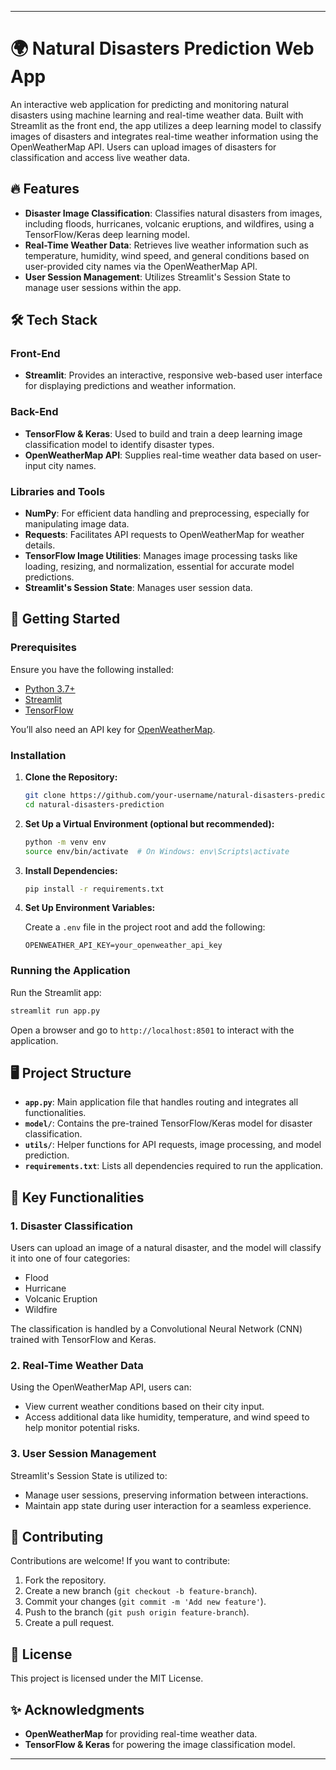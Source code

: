 

---

# 🌍 Natural Disasters Prediction Web App

An interactive web application for predicting and monitoring natural disasters using machine learning and real-time weather data. Built with Streamlit as the front end, the app utilizes a deep learning model to classify images of disasters and integrates real-time weather information using the OpenWeatherMap API. Users can upload images of disasters for classification and access live weather data.

## 🔥 Features

- **Disaster Image Classification**: Classifies natural disasters from images, including floods, hurricanes, volcanic eruptions, and wildfires, using a TensorFlow/Keras deep learning model.
- **Real-Time Weather Data**: Retrieves live weather information such as temperature, humidity, wind speed, and general conditions based on user-provided city names via the OpenWeatherMap API.
- **User Session Management**: Utilizes Streamlit's Session State to manage user sessions within the app.

## 🛠️ Tech Stack

### Front-End

- **Streamlit**: Provides an interactive, responsive web-based user interface for displaying predictions and weather information.

### Back-End

- **TensorFlow & Keras**: Used to build and train a deep learning image classification model to identify disaster types.
- **OpenWeatherMap API**: Supplies real-time weather data based on user-input city names.

### Libraries and Tools

- **NumPy**: For efficient data handling and preprocessing, especially for manipulating image data.
- **Requests**: Facilitates API requests to OpenWeatherMap for weather details.
- **TensorFlow Image Utilities**: Manages image processing tasks like loading, resizing, and normalization, essential for accurate model predictions.
- **Streamlit's Session State**: Manages user session data.

## 🚀 Getting Started

### Prerequisites

Ensure you have the following installed:

- [Python 3.7+](https://www.python.org/downloads/)
- [Streamlit](https://streamlit.io/)
- [TensorFlow](https://www.tensorflow.org/)

You’ll also need an API key for [OpenWeatherMap](https://openweathermap.org/).

### Installation

1. **Clone the Repository:**

   ```bash
   git clone https://github.com/your-username/natural-disasters-prediction.git
   cd natural-disasters-prediction
   ```

2. **Set Up a Virtual Environment (optional but recommended):**

   ```bash
   python -m venv env
   source env/bin/activate  # On Windows: env\Scripts\activate
   ```

3. **Install Dependencies:**

   ```bash
   pip install -r requirements.txt
   ```

4. **Set Up Environment Variables:**

   Create a `.env` file in the project root and add the following:

   ```plaintext
   OPENWEATHER_API_KEY=your_openweather_api_key
   ```

### Running the Application

Run the Streamlit app:

```bash
streamlit run app.py
```

Open a browser and go to `http://localhost:8501` to interact with the application.

## 🖥️ Project Structure

- **`app.py`**: Main application file that handles routing and integrates all functionalities.
- **`model/`**: Contains the pre-trained TensorFlow/Keras model for disaster classification.
- **`utils/`**: Helper functions for API requests, image processing, and model prediction.
- **`requirements.txt`**: Lists all dependencies required to run the application.

## 📄 Key Functionalities

### 1. Disaster Classification

Users can upload an image of a natural disaster, and the model will classify it into one of four categories:
   - Flood
   - Hurricane
   - Volcanic Eruption
   - Wildfire

   The classification is handled by a Convolutional Neural Network (CNN) trained with TensorFlow and Keras.

### 2. Real-Time Weather Data

Using the OpenWeatherMap API, users can:
   - View current weather conditions based on their city input.
   - Access additional data like humidity, temperature, and wind speed to help monitor potential risks.

### 3. User Session Management

Streamlit's Session State is utilized to:
   - Manage user sessions, preserving information between interactions.
   - Maintain app state during user interaction for a seamless experience.

## 🤝 Contributing

Contributions are welcome! If you want to contribute:

1. Fork the repository.
2. Create a new branch (`git checkout -b feature-branch`).
3. Commit your changes (`git commit -m 'Add new feature'`).
4. Push to the branch (`git push origin feature-branch`).
5. Create a pull request.

## 📜 License

This project is licensed under the MIT License.

## ✨ Acknowledgments

- **OpenWeatherMap** for providing real-time weather data.
- **TensorFlow & Keras** for powering the image classification model.

---


